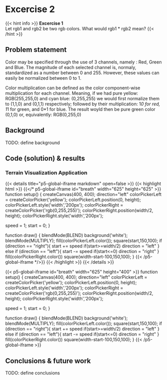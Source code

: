 # Excercise 2

{{< hint info >}}
**Excercise 1**  
Let rgb1 and rgb2 be two rgb colors. What would rgb1 * rgb2 mean?
{{< /hint >}}

## Problem statement
Color may be specified through the use of 3 channels, namely : Red, Green and Blue. The magnitude of each selected channel is, normaly, standardized as a number between 0 and 255. However, these values can easily be normalized between 0 to 1. 

Color multiplication can be defined as the color component-wise multiplication for each channel. Meaning, if we had pure yellow: RGB(255,255,0) and cyan blue: (0,255,255) we would first normalize them to (1,1,0) and (0,1,1) respectively; followed by their multiplication: 1*0 for red, 1*1 for green, and 0*1 for blue. The result woyld then be pure green color (0,1,0) or, equivalently: RGB(0,255,0) 

## Background
TODO: define background
## Code (solution) & results

### Terrain Visualization Application
{{< details title="p5-global-iframe markdown" open=false >}}
{{< highlight html >}}
{{</* p5-global-iframe id="breath" width="625" height="625" >}}
function setup() {
  createCanvas(400, 400);
  direction="left"
  colorPickerLeft = createColorPicker('yellow');
  colorPickerLeft.position(0, height);
  colorPickerLeft.style('width','200px');
  colorPickerRight = createColorPicker('rgb(0,255,255)');
  colorPickerRight.position(width/2, height);
  colorPickerRight.style('width','200px');
  
  speed = 1;
  start = 0;
}

function draw() {
  blendMode(BLEND)
  background('white');
  blendMode(MULTIPLY);
  fill(colorPickerLeft.color());
  square(start,150,100);
  if (direction == "right"){
    start += speed
    if(start>=width/2)
      direction = "left"
  }
  else if (direction == "left"){
    start -= speed
    if(start<=0)
      direction = "right"
  }
  fill(colorPickerRight.color())
  square(width-start-100,150,100);
}
{{< /p5-global-iframe */>}}
{{< /highlight >}}
{{< /details >}}


{{< p5-global-iframe id="breath" width="625" height="400" >}}
function setup() {
  createCanvas(400, 400);
  direction="left"
  colorPickerLeft = createColorPicker('yellow');
  colorPickerLeft.position(0, height);
  colorPickerLeft.style('width','200px');
  colorPickerRight = createColorPicker('rgb(0,255,255)');
  colorPickerRight.position(width/2, height);
  colorPickerRight.style('width','200px');
  
  speed = 1;
  start = 0;
}

function draw() {
  blendMode(BLEND)
  background('white');
  blendMode(MULTIPLY);
  fill(colorPickerLeft.color());
  square(start,150,100);
  if (direction == "right"){
    start += speed
    if(start>=width/2)
      direction = "left"
  }
  else if (direction == "left"){
    start -= speed
    if(start<=0)
      direction = "right"
  }
  fill(colorPickerRight.color())
  square(width-start-100,150,100);
}
{{< /p5-global-iframe >}}


## Conclusions & future work
TODO: define conclusions